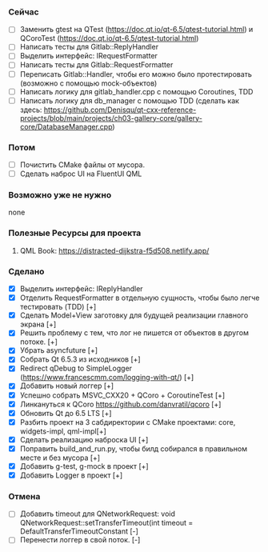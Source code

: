 ### Сейчас
- [ ] Заменить gtest на QTest (https://doc.qt.io/qt-6.5/qtest-tutorial.html) и QCoroTest (https://doc.qt.io/qt-6.5/qtest-tutorial.html) 
- [ ] Написать тесты для Gitlab::ReplyHandler
- [ ] Выделить интерфейс: IRequestFormatter
- [ ] Написать тесты для Gitlab::RequestFormatter
- [ ]  Переписать Gitlab::Handler, чтобы его можно было протестировать (возможно с помощью mock-объектов)
- [ ] Написать логику для gitlab_handler.cpp с помощью Coroutines, TDD
- [ ]  Написать логику для db_manager с помощью TDD (сделать как здесь: https://github.com/Denisqu/qt-cxx-reference-projects/blob/main/projects/ch03-gallery-core/gallery-core/DatabaseManager.cpp)

### Потом
- [ ] Почистить CMake файлы от мусора.  
- [ ] Сделать наброс UI на FluentUI QML 

### Возможно уже не нужно
none

### Полезные Ресурсы для проекта
1) QML Book: https://distracted-dijkstra-f5d508.netlify.app/

### Сделано
- [x] Выделить интерфейс: IReplyHandler 
- [x] Отделить RequestFormatter в отдельную сущность, чтобы было легче тестировать (TDD) [+]
- [x] Сделать Model+View заготовку для будущей реализации главного экрана [+] 
- [x] Решить проблему с тем, что лог не пишется от объектов в другом потоке. [+]
- [x] Убрать asyncfuture [+]
- [x] Собрать Qt 6.5.3  из исходников [+]
- [x] Redirect qDebug to SimpleLogger (https://www.francescmm.com/logging-with-qt/) [+]
- [x]  Добавить новый логгер [+]
- [x]  Успешно собрать MSVC_CXX20 + QCoro + CoroutineTest [+]
- [x] Линкануться к QCoro https://github.com/danvratil/qcoro [+]
- [x] Обновить Qt до 6.5 LTS [+]
- [x] Разбить проект на 3 сабдиректории с CMake проектами: core, widgets-impl, qml-impl[+]
- [x] Сделать реализацию наброска UI [+] 
- [x] Поправить build_and_run.py, чтобы билд собирался в правильном месте и без мусора [+]
- [x] Добавить g-test, g-mock в проект [+]
- [x] Добавить Logger в проект [+]

### Отмена
- [ ] Добавить timeout для QNetworkRequest: void QNetworkRequest::setTransferTimeout(int timeout = DefaultTransferTimeoutConstant  [-]
- [ ] Перенести логгер в свой поток. [-]
